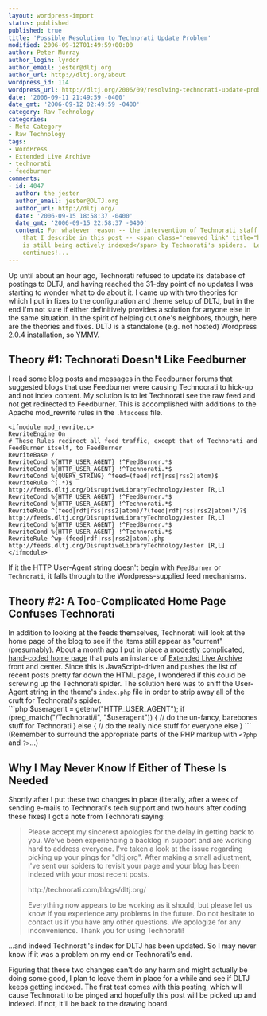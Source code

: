 ```yaml
---
layout: wordpress-import
status: published
published: true
title: 'Possible Resolution to Technorati Update Problem'
modified: 2006-09-12T01:49:59+00:00
author: Peter Murray
author_login: lyrdor
author_email: jester@dltj.org
author_url: http://dltj.org/about
wordpress_id: 114
wordpress_url: http://dltj.org/2006/09/resolving-technorati-update-problem/
date: '2006-09-11 21:49:59 -0400'
date_gmt: '2006-09-12 02:49:59 -0400'
category: Raw Technology
categories:
- Meta Category
- Raw Technology
tags:
- WordPress
- Extended Live Archive
- technorati
- feedburner
comments:
- id: 4047
  author: the jester
  author_email: jester@DLTJ.org
  author_url: http://dltj.org/
  date: '2006-09-15 18:58:37 -0400'
  date_gmt: '2006-09-15 22:58:37 -0400'
  content: For whatever reason -- the intervention of Technorati staff or the changes
    that I describe in this post -- <span class="removed_link" title="http://www.technorati.com/blogs/http://dltj.org">DLTJ
    is still being actively indexed</span> by Technorati's spiders.  Let's hope it
    continues!...
---
```

<p>Up until about an hour ago, Technorati refused to update <span class="removed_link" title="http://www.technorati.com/blogs/http%3A%2F%2Fdltj.org">its database of postings to DLTJ</span>, and having reached the 31-day point of no updates I was starting to wonder what to do about it.  I came up with two theories for which I put in fixes to the configuration and theme setup of DLTJ, but in the end I'm not sure if either definitively provides a solution for anyone else in the same situation.  In the spirit of helping out one's neighbors, though, here are the theories and fixes.  DLTJ is a standalone (e.g. not hosted) Wordpress 2.0.4 installation, so YMMV.</p>
<h2>Theory #1:  Technorati Doesn't Like Feedburner</h2>
<p>I read some blog posts and messages in the Feedburner forums that suggested blogs that use Feedburner were causing Technocrati to hick-up and not index content.  My solution is to let Technorati see the raw feed and not get redirected to Feedburner.  This is accomplished with additions to the Apache mod_rewrite rules in the <code>.htaccess</code> file.

```text
<ifmodule mod_rewrite.c>
RewriteEngine On
# These Rules redirect all feed traffic, except that of Technorati and FeedBurner itself, to FeedBurner
RewriteBase /
RewriteCond %{HTTP_USER_AGENT} !^FeedBurner.*$
RewriteCond %{HTTP_USER_AGENT} !^Technorati.*$
RewriteCond %{QUERY_STRING} ^feed=(feed|rdf|rss|rss2|atom)$
RewriteRule ^(.*)$ http://feeds.dltj.org/DisruptiveLibraryTechnologyJester [R,L]
RewriteCond %{HTTP_USER_AGENT} !^FeedBurner.*$
RewriteCond %{HTTP_USER_AGENT} !^Technorati.*$
RewriteRule ^(feed|rdf|rss|rss2|atom)/?(feed|rdf|rss|rss2|atom)?/?$ http://feeds.dltj.org/DisruptiveLibraryTechnologyJester [R,L]
RewriteCond %{HTTP_USER_AGENT} !^FeedBurner.*$
RewriteCond %{HTTP_USER_AGENT} !^Technorati.*$
RewriteRule ^wp-(feed|rdf|rss|rss2|atom).php http://feeds.dltj.org/DisruptiveLibraryTechnologyJester [R,L]
</ifmodule>
```
If it the HTTP User-Agent string doesn't begin with <code>FeedBurner</code> or <code>Technorati</code>, it falls through to the Wordpress-supplied feed mechanisms.</p>
<h2>Theory #2:  A Too-Complicated Home Page Confuses Technorati</h2>
<p>In addition to looking at the feeds themselves, Technorati will look at the home page of the blog to see if the items still appear as "current" (presumably).  About a month ago I put in place a <a href="/">modestly complicated, hand-coded home page</a> that puts an instance of <a href="http://www.sonsofskadi.net/extended-live-archive/" title="http://www.sonsofskadi.net/extended-live-archive/">Extended Live Archive</a> front and center.  Since this is JavaScript-driven and pushes the list of recent posts pretty far down the HTML page, I wondered if this could be screwing up the Technorati spider.  The solution here was to sniff the User-Agent string in the theme's <code>index.php</code> file in order to strip away all of the cruft for Technorati's spider.<br />
```php
$useragent = getenv("HTTP_USER_AGENT");
if (preg_match("/Technorati/i", "$useragent")) {
   // do the un-fancy, barebones stuff for Technorati
} else {
   // do the really nice stuff for everyone else
}
```
(Remember to surround the appropriate parts of the PHP markup with <code>&lt;?php</code> and <code>?&gt;</code>...)</p>
<h2>Why I May Never Know If Either of These Is Needed</h2>
<p>Shortly after I put these two changes in place (literally, after a week of sending e-mails to Technorati's tech support and two hours after coding these fixes) I got a note from Technorati saying:</p>
<blockquote><p>
  Please accept my sincerest apologies for the delay in getting back to you.  We've been experiencing a backlog in support and are working hard to address everyone.  I've taken a look at the issue regarding picking up your pings for "dltj.org".  After making a small adjustment, I've sent our spiders to revisit your page and your blog has been indexed with your most recent posts.  </p>
<p>http://technorati.com/blogs/dltj.org/</p>
<p>  Everything now appears to be working as it should, but please let us know if you experience any problems in the future.  Do not hesitate to contact us if you have any other questions.  We apologize for any inconvenience.  Thank you for using Technorati!
</p></blockquote>
<p>...and indeed Technorati's index for DLTJ has been updated.  So I may never know if it was a problem on my end or Technorati's end.</p>
<p>Figuring that these two changes can't do any harm and might actually be doing some good, I plan to leave them in place for a while and see if DLTJ keeps getting indexed.  The first test comes with this posting, which will cause Technorati to be pinged and hopefully this post will be picked up and indexed.  If not, it'll be back to the drawing board.</p>
